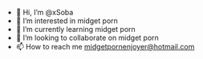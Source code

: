 - 👋 Hi, I’m @xSoba
- 👀 I’m interested in midget porn
- 🌱 I’m currently learning midget porn
- 💞️ I’m looking to collaborate on midget porn
- 📫 How to reach me midgetpornenjoyer@hotmail.com

<!---
xSoba/xSoba is a ✨ special ✨ repository because its `README.md` (this file) appears on your GitHub profile.
You can click the Preview link to take a look at your changes.
--->
